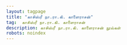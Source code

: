 ```yaml
---
layout: tagpage
title: "காசிஸ்ரீ நா.ரா.கி. காளைராசன்"
tag:  காசிஸ்ரீ நா.ரா.கி. காளைராசன்
description: காசிஸ்ரீ நா.ரா.கி. காளைராசன் நூல்கள்
robots: noindex
---
```

